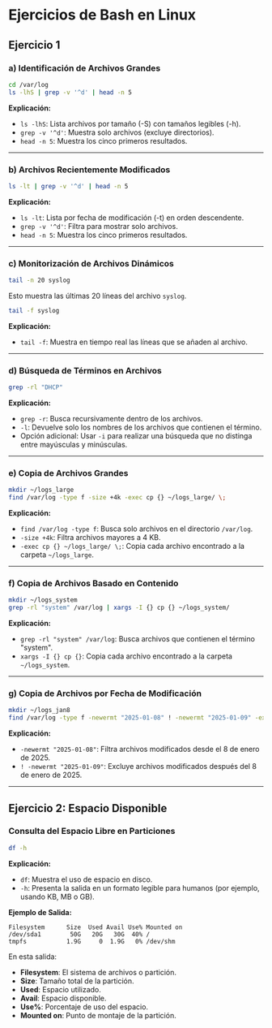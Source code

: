 # Ejercicios de Bash en Linux

## Ejercicio 1

### a) Identificación de Archivos Grandes
```bash
cd /var/log
ls -lhS | grep -v '^d' | head -n 5
```
**Explicación:**
- `ls -lhS`: Lista archivos por tamaño (-S) con tamaños legibles (-h).
- `grep -v '^d'`: Muestra solo archivos (excluye directorios).
- `head -n 5`: Muestra los cinco primeros resultados.

---

### b) Archivos Recientemente Modificados
```bash
ls -lt | grep -v '^d' | head -n 5
```
**Explicación:**
- `ls -lt`: Lista por fecha de modificación (-t) en orden descendente.
- `grep -v '^d'`: Filtra para mostrar solo archivos.
- `head -n 5`: Muestra los cinco primeros resultados.

---

### c) Monitorización de Archivos Dinámicos
```bash
tail -n 20 syslog
```
Esto muestra las últimas 20 líneas del archivo `syslog`.

```bash
tail -f syslog
```
**Explicación:**
- `tail -f`: Muestra en tiempo real las líneas que se añaden al archivo.

---

### d) Búsqueda de Términos en Archivos
```bash
grep -rl "DHCP"
```
**Explicación:**
- `grep -r`: Busca recursivamente dentro de los archivos.
- `-l`: Devuelve solo los nombres de los archivos que contienen el término.
- Opción adicional: Usar `-i` para realizar una búsqueda que no distinga entre mayúsculas y minúsculas.

---

### e) Copia de Archivos Grandes
```bash
mkdir ~/logs_large
find /var/log -type f -size +4k -exec cp {} ~/logs_large/ \;
```
**Explicación:**
- `find /var/log -type f`: Busca solo archivos en el directorio `/var/log`.
- `-size +4k`: Filtra archivos mayores a 4 KB.
- `-exec cp {} ~/logs_large/ \;`: Copia cada archivo encontrado a la carpeta `~/logs_large`.

---

### f) Copia de Archivos Basado en Contenido
```bash
mkdir ~/logs_system
grep -rl "system" /var/log | xargs -I {} cp {} ~/logs_system/
```
**Explicación:**
- `grep -rl "system" /var/log`: Busca archivos que contienen el término "system".
- `xargs -I {} cp {}`: Copia cada archivo encontrado a la carpeta `~/logs_system`.

---

### g) Copia de Archivos por Fecha de Modificación
```bash
mkdir ~/logs_jan8
find /var/log -type f -newermt "2025-01-08" ! -newermt "2025-01-09" -exec cp {} ~/logs_jan8/ \;
```
**Explicación:**
- `-newermt "2025-01-08"`: Filtra archivos modificados desde el 8 de enero de 2025.
- `! -newermt "2025-01-09"`: Excluye archivos modificados después del 8 de enero de 2025.

---

## Ejercicio 2: Espacio Disponible
### Consulta del Espacio Libre en Particiones
```bash
df -h
```
**Explicación:**
- `df`: Muestra el uso de espacio en disco.
- `-h`: Presenta la salida en un formato legible para humanos (por ejemplo, usando KB, MB o GB).

**Ejemplo de Salida:**
```
Filesystem      Size  Used Avail Use% Mounted on
/dev/sda1        50G   20G   30G  40% /
tmpfs           1.9G     0  1.9G   0% /dev/shm
```
En esta salida:
- **Filesystem**: El sistema de archivos o partición.
- **Size**: Tamaño total de la partición.
- **Used**: Espacio utilizado.
- **Avail**: Espacio disponible.
- **Use%**: Porcentaje de uso del espacio.
- **Mounted on**: Punto de montaje de la partición.
